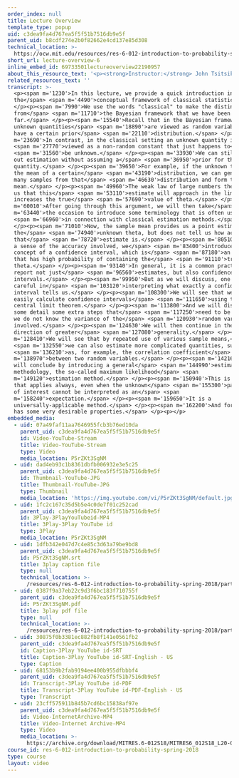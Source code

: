 ```yaml
---
order_index: null
title: Lecture Overview
template_type: popup
uid: c3dea9fa4d767ea5f5f51b7516db9e5f
parent_uid: b8cdf274e2b0f82662e4cd137e85d308
technical_location: >-
  https://ocw.mit.edu/resources/res-6-012-introduction-to-probability-spring-2018/part-ii-inference-limit-theorems/lecture-overview-6
short_url: lecture-overview-6
inline_embed_id: 69733501lectureoverview22190957
about_this_resource_text: '<p><strong>Instructor:</strong> John Tsitsiklis</p>'
related_resources_text: ''
transcript: >-
  <p><span m='1230'>In this lecture, we provide a quick introduction into
  the</span> <span m='4490'>conceptual framework of classical statistics.</span>
  </p><p><span m='7990'>We use the words "classical" to make the distinction
  from</span> <span m='11710'>the Bayesian framework that we have been using so
  far.</span> </p><p><span m='15540'>Recall that in the Bayesian framework,
  unknown quantities</span> <span m='18890'>are viewed as random variables that
  have a certain prior</span> <span m='22110'>distribution.</span> </p><p><span
  m='23690'>In contrast, in the classical setting an unknown quantity is</span>
  <span m='27770'>viewed as a non-random constant that just happens to</span>
  <span m='31560'>be unknown.</span> </p><p><span m='33930'>We can still carry
  out estimation without assuming a</span> <span m='36950'>prior for the unknown
  quantity.</span> </p><p><span m='39650'>For example, if the unknown theta is
  the mean of a certain</span> <span m='43190'>distribution, we can generate
  many samples from that</span> <span m='46630'>distribution and form the sample
  mean.</span> </p><p><span m='49960'>The weak law of large numbers then tells
  us that this</span> <span m='53110'>estimate will approach in the limit as n
  increases the true</span> <span m='57690'>value of theta.</span> </p><p><span
  m='60010'>After going through this argument, we will then take</span> <span
  m='63440'>the occasion to introduce some terminology that is often used</span>
  <span m='66960'>in connection with classical estimation methods.</span>
  </p><p><span m='71010'>Now, the sample mean provides us a point estimate for
  the</span> <span m='74940'>unknown theta, but does not tell us how accurate
  that</span> <span m='78720'>estimate is.</span> </p><p><span m='80510'>To give
  a sense of the accuracy involved, we</span> <span m='83400'>introduce the
  concept of a confidence interval, which is</span> <span m='87180'>an interval
  that has high probability of containing the</span> <span m='91110'>true
  theta.</span> </p><p><span m='93140'>In general, it is a common practice to
  report not just</span> <span m='96560'>estimates, but also confidence
  intervals.</span> </p><p><span m='99950'>But as we will discuss, one has to be
  careful in</span> <span m='103120'>interpreting what exactly a confidence
  interval tells us.</span> </p><p><span m='108300'>We will see that we can
  easily calculate confidence intervals</span> <span m='111650'>using the
  central limit theorem.</span> </p><p><span m='113800'>And we will discuss in
  some detail some extra steps that</span> <span m='117250'>need to be taken if
  we do not know the variance of the</span> <span m='120930'>random variables
  involved.</span> </p><p><span m='124630'>We will then continue in the
  direction of greater</span> <span m='127080'>generality.</span> </p><p><span
  m='128410'>We will see that by repeated use of various sample means,</span>
  <span m='132550'>we can also estimate more complicated quantities, such</span>
  <span m='136210'>as, for example, the correlation coefficient</span> <span
  m='138970'>between two random variables.</span> </p><p><span m='142160'>We
  will conclude by introducing a general</span> <span m='144990'>estimation
  methodology, the so-called maximum likelihood</span> <span
  m='149120'>estimation method.</span> </p><p><span m='150940'>This is a method
  that applies always, even when the unknown</span> <span m='155300'>parameter
  of interest cannot be interpreted as an</span> <span
  m='158240'>expectation.</span> </p><p><span m='159650'>It is a
  universally-applicable method.</span> </p><p><span m='162200'>And fortunately,
  has some very desirable properties.</span> </p><p></p>
embedded_media:
  - uid: 07a49faf11aa7646955fcb3b76ed10da
    parent_uid: c3dea9fa4d767ea5f5f51b7516db9e5f
    id: Video-YouTube-Stream
    title: Video-YouTube-Stream
    type: Video
    media_location: P5rZKt3SgNM
  - uid: dad4eb93c1b8361dbfb006932e3e5c25
    parent_uid: c3dea9fa4d767ea5f5f51b7516db9e5f
    id: Thumbnail-YouTube-JPG
    title: Thumbnail-YouTube-JPG
    type: Thumbnail
    media_location: 'https://img.youtube.com/vi/P5rZKt3SgNM/default.jpg'
  - uid: 1fc2c167c35d5b5e4c0de7f01c252cad
    parent_uid: c3dea9fa4d767ea5f5f51b7516db9e5f
    id: 3Play-3PlayYouTubeid-MP4
    title: 3Play-3Play YouTube id
    type: 3Play
    media_location: P5rZKt3SgNM
  - uid: 1dfb342e047d7c4e85c3d63a79be9bd8
    parent_uid: c3dea9fa4d767ea5f5f51b7516db9e5f
    id: P5rZKt3SgNM.srt
    title: 3play caption file
    type: null
    technical_location: >-
      /resources/res-6-012-introduction-to-probability-spring-2018/part-ii-inference-limit-theorems/lecture-overview-6/P5rZKt3SgNM.srt
  - uid: 0387f9a37eb22c9d3f6bc183f710755f
    parent_uid: c3dea9fa4d767ea5f5f51b7516db9e5f
    id: P5rZKt3SgNM.pdf
    title: 3play pdf file
    type: null
    technical_location: >-
      /resources/res-6-012-introduction-to-probability-spring-2018/part-ii-inference-limit-theorems/lecture-overview-6/P5rZKt3SgNM.pdf
  - uid: 30875f0b3381ec882fb8f141e0561fb2
    parent_uid: c3dea9fa4d767ea5f5f51b7516db9e5f
    id: Caption-3Play YouTube id-SRT
    title: Caption-3Play YouTube id-SRT-English - US
    type: Caption
  - uid: 68153b9b2fab9194ee400b955dfbbbf4
    parent_uid: c3dea9fa4d767ea5f5f51b7516db9e5f
    id: Transcript-3Play YouTube id-PDF
    title: Transcript-3Play YouTube id-PDF-English - US
    type: Transcript
  - uid: 23cff575911b845b7cd6bc15838af97e
    parent_uid: c3dea9fa4d767ea5f5f51b7516db9e5f
    id: Video-InternetArchive-MP4
    title: Video-Internet Archive-MP4
    type: Video
    media_location: >-
      https://archive.org/download/MITRES.6-012S18/MITRES6_012S18_L20-01_300k.mp4
course_id: res-6-012-introduction-to-probability-spring-2018
type: course
layout: video
---
```

